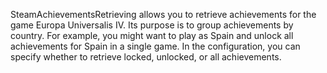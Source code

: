 SteamAchievementsRetrieving allows you to retrieve achievements for the game Europa Universalis IV. Its purpose is to group achievements by country. For example, you might want to play as Spain and unlock all achievements for Spain in a single game. In the configuration, you can specify whether to retrieve locked, unlocked, or all achievements.